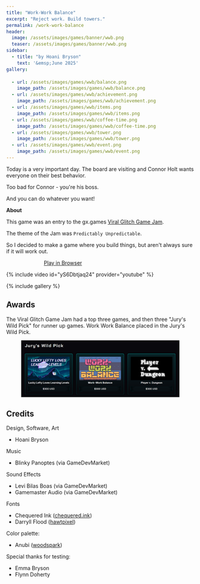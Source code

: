 ```yaml
---
title: "Work-Work Balance"
excerpt: "Reject work. Build towers."
permalink: /work-work-balance
header:
  image: /assets/images/games/banner/wwb.png
  teaser: /assets/images/games/banner/wwb.png
sidebar:
  - title: "by Hoani Bryson"
    text: '&emsp;June 2025'
gallery:

  - url: /assets/images/games/wwb/balance.png
    image_path: /assets/images/games/wwb/balance.png
  - url: /assets/images/games/wwb/achievement.png
    image_path: /assets/images/games/wwb/achievement.png
  - url: /assets/images/games/wwb/items.png
    image_path: /assets/images/games/wwb/items.png
  - url: /assets/images/games/wwb/coffee-time.png
    image_path: /assets/images/games/wwb/coffee-time.png
  - url: /assets/images/games/wwb/tower.png
    image_path: /assets/images/games/wwb/tower.png
  - url: /assets/images/games/wwb/event.png
    image_path: /assets/images/games/wwb/event.png
---
```


Today is a very important day. The board are visiting and Connor Holt wants everyone on their best behavior.

Too bad for Connor - you're his boss.

And you can do whatever you want!

**About**

This game was an entry to the gx.games [Viral Glitch Game Jam](https://gx.games/events/viral-glitch/). 

The theme of the Jam was `Predictably Unpredictable`.

So I decided to make a game where you build things, but aren't always sure if it will work out.

<a href="https://gx.games/games/squyl1/work-work-balance/" class="btn btn--primary" style="margin-left:20%;width:60%">Play in Browser</a>

{% include video id="yS6Dbtjaq24" provider="youtube" %}

{% include gallery %}

## Awards

The Viral Glitch Game Jam had a top three games, and then three "Jury's Wild Pick" for runner up games. Work Work Balance placed in the Jury's Wild Pick.

<figure style="margin-bottom:0"><img src="/assets/images/games/wwb/awards.png"></figure> 

## Credits

Design, Software, Art
* Hoani Bryson

Music
* Blinky Panoptes (via GameDevMarket)

Sound Effects
* Levi Bilas Boas (via GameDevMarket)
* Gamemaster Audio (via GameDevMarket)

Fonts
* Chequered Ink ([chequered.ink](https://chequered.ink/))
* Darryll Flood ([hawtpixel](https://www.hawtpixel.com/))

Color palette:
* Anubi ([woodspark](https://lospec.com/palette-list/woodspark))

Special thanks for testing:
* Emma Bryson
* Flynn Doherty